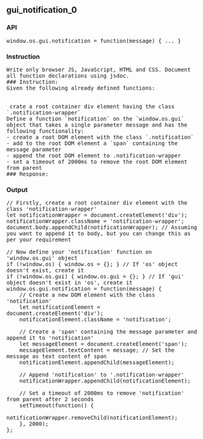 ## gui_notification_0
### API
<pre style='text-wrap: wrap'>window.os.gui.notification = function(message) { ... }
</pre>
### Instruction
<pre style='text-wrap: wrap'>Write only browser JS, JavaScript, HTML and CSS. Document all function declarations using jsdoc.
### Instruction:
Given the following already defined functions:
 

 crate a root container div element having the class `.notification-wrapper`
Define a function `notification` on the `window.os.gui` object that takes a single parameter message and has the following functionality:
- create a root DOM element with the class `.notification`
- add to the root DOM element a `span` containing the message parameter
- append the root DOM element to .notification-wrapper
- set a timeout of 2000ms to remove the root DOM element from parent 
### Response:
</pre>
### Output
<pre style='text-wrap: wrap'>// Firstly, create a root container div element with the class 'notification-wrapper'
let notificationWrapper = document.createElement('div');
notificationWrapper.className = 'notification-wrapper';
document.body.appendChild(notificationWrapper); // Assuming you want to append it to body, but you can change this as per your requirement

// Now define your 'notification' function on 'window.os.gui' object
if (!window.os) { window.os = {}; } // If 'os' object doesn't exist, create it
if (!window.os.gui) { window.os.gui = {}; } // If 'gui' object doesn't exist in 'os', create it
window.os.gui.notification = function(message) {
    // Create a new DOM element with the class 'notification'
    let notificationElement = document.createElement('div');
    notificationElement.className = 'notification';
    
    // Create a 'span' containing the message parameter and append it to 'notification'
    let messageElement = document.createElement('span');
    messageElement.textContent = message; // Set the message as text content of span
    notificationElement.appendChild(messageElement);
    
    // Append 'notification' to '.notification-wrapper'
    notificationWrapper.appendChild(notificationElement);
    
    // Set a timeout of 2000ms to remove 'notification' from parent after 2 seconds
    setTimeout(function() {
        notificationWrapper.removeChild(notificationElement);
    }, 2000);
};

</pre>
